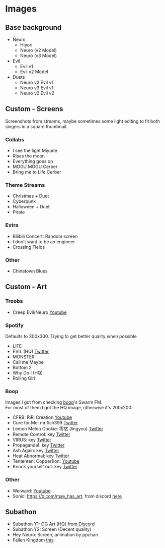 # Images
## Base background
- Neuro
  - Hiyori
  - Neuro (v2 Model)
  - Neuro (v3 Model)
- Evil
  - Evil v1
  - Evil v2 Model
- Duets
  - Neuro v2 Evil v1
  - Neuro v3 Evil v1
  - Neuro v2 Evil v2

## Custom - Screens
Screenshots from streams, maybe sometimes some light editing to fit both singers in a square thumbnail.
### Collabs
- I see the light Miyune
- Rises the moon
- Everything goes on
- MOGU MOGU Cerber
- Bring me to Life Cerber

### Theme Streams
- Christmas + Duet
- Cyberpunk
- Halloween + Duet
- Pirate

### Extra
- Bilibili Concert: Random screen
- I don't want to be an engineer
- Crossing Fields

### Other
- Chinatown Blues

## Custom - Art
### Troobs
- Creep Evil/Neuro [Youtube](https://www.youtube.com/@TroobsART)

### Spotify
Defaults to 300x300. Trying to get better quality when possible
- LIFE
- EVIL (HQ) [Twitter](https://x.com/paccha_7/status/1852118726901977243)
- MONSTER
- Call me Maybe
- Bottom 2
- Why Do I (HQ)
- Rolling Girl

### Boop
Images I got from checking [boop](https://www.youtube.com/@boop)'s Swarm FM.\
For most of them I got the HQ image, otherwise it's 200x200.
- CFRB: RiRi Creation [Youtube](https://youtu.be/D1f4VpzkvP8)
- Cure for Me: mr.fish399 [Twitter](https://x.com/MrFish399/status/1883255094982091213)
- Lemon Melon Cookie: 零悠 (lingyou) [Twitter](https://x.com/lingyouzzz/status/1917529506417631629/photo/2)
- Remote Control: key [Twitter](https://x.com/soulgluttony/status/1883650258749833537/photo/1)
- VIRUS: key [Twitter](https://x.com/soulgluttony/status/1886587515592692024/photo/1)
- Propaganda!: key [Twitter](https://x.com/soulgluttony/status/1895985454270619817/photo/1)
- Ash Again: key [Twitter](https://x.com/soulgluttony/status/1922382642759991521/photo/1)
- Heat Abnormal: key [Twitter](https://x.com/soulgluttony/status/1923448306799165540/photo/1)
- Tententen: Copper1ion: [Youtube](https://youtu.be/TpallAS3y6k)
- Knock yourself out: key [Twitter](https://x.com/soulgluttony/status/1938281277464990173#m)

### Other
- Weiward: [Youtube](https://www.youtube.com/watch?v=AcmkFxdmgmA)
- Sonic: https://x.com/mae_has_art, from discord [here](https://discord.com/channels/1327042091200807024/1376733854944989264/1376733854944989264)

## Subathon
- Subathon Y1: OG Art (HQ) from [Discord](https://discord.com/channels/574720535888396288/1186847981459218433/1186847981459218433)
- Subathon Y2: Screen (Decent quality)
- Hey Neuro: Screen, animation by ppchan
- Fallen Kingdom [this](https://discord.com/channels/574720535888396288/1376246629924999260/1376246629924999260)
